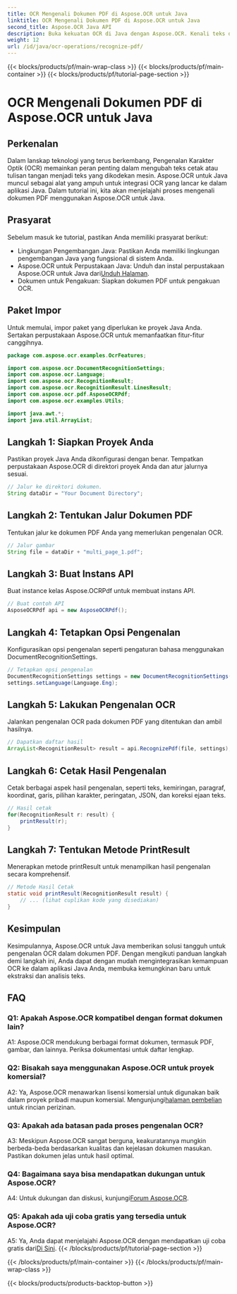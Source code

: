 ```yaml
---
title: OCR Mengenali Dokumen PDF di Aspose.OCR untuk Java
linktitle: OCR Mengenali Dokumen PDF di Aspose.OCR untuk Java
second_title: Aspose.OCR Java API
description: Buka kekuatan OCR di Java dengan Aspose.OCR. Kenali teks dalam dokumen PDF dengan mudah. Tingkatkan aplikasi Anda dengan presisi dan kecepatan.
weight: 12
url: /id/java/ocr-operations/recognize-pdf/
---
```


{{< blocks/products/pf/main-wrap-class >}}
{{< blocks/products/pf/main-container >}}
{{< blocks/products/pf/tutorial-page-section >}}

# OCR Mengenali Dokumen PDF di Aspose.OCR untuk Java

## Perkenalan

Dalam lanskap teknologi yang terus berkembang, Pengenalan Karakter Optik (OCR) memainkan peran penting dalam mengubah teks cetak atau tulisan tangan menjadi teks yang dikodekan mesin. Aspose.OCR untuk Java muncul sebagai alat yang ampuh untuk integrasi OCR yang lancar ke dalam aplikasi Java. Dalam tutorial ini, kita akan menjelajahi proses mengenali dokumen PDF menggunakan Aspose.OCR untuk Java.

## Prasyarat

Sebelum masuk ke tutorial, pastikan Anda memiliki prasyarat berikut:

- Lingkungan Pengembangan Java: Pastikan Anda memiliki lingkungan pengembangan Java yang fungsional di sistem Anda.
-  Aspose.OCR untuk Perpustakaan Java: Unduh dan instal perpustakaan Aspose.OCR untuk Java dari[Unduh Halaman](https://releases.aspose.com/ocr/java/).
- Dokumen untuk Pengakuan: Siapkan dokumen PDF untuk pengakuan OCR.

## Paket Impor

Untuk memulai, impor paket yang diperlukan ke proyek Java Anda. Sertakan perpustakaan Aspose.OCR untuk memanfaatkan fitur-fitur canggihnya.

```java
package com.aspose.ocr.examples.OcrFeatures;

import com.aspose.ocr.DocumentRecognitionSettings;
import com.aspose.ocr.Language;
import com.aspose.ocr.RecognitionResult;
import com.aspose.ocr.RecognitionResult.LinesResult;
import com.aspose.ocr.pdf.AsposeOCRPdf;
import com.aspose.ocr.examples.Utils;

import java.awt.*;
import java.util.ArrayList;
```

## Langkah 1: Siapkan Proyek Anda

Pastikan proyek Java Anda dikonfigurasi dengan benar. Tempatkan perpustakaan Aspose.OCR di direktori proyek Anda dan atur jalurnya sesuai.

```java
// Jalur ke direktori dokumen.
String dataDir = "Your Document Directory";
```

## Langkah 2: Tentukan Jalur Dokumen PDF

Tentukan jalur ke dokumen PDF Anda yang memerlukan pengenalan OCR.

```java
// Jalur gambar
String file = dataDir + "multi_page_1.pdf";
```

## Langkah 3: Buat Instans API

Buat instance kelas Aspose.OCRPdf untuk membuat instans API.

```java
// Buat contoh API
AsposeOCRPdf api = new AsposeOCRPdf();
```

## Langkah 4: Tetapkan Opsi Pengenalan

Konfigurasikan opsi pengenalan seperti pengaturan bahasa menggunakan DocumentRecognitionSettings.

```java
// Tetapkan opsi pengenalan
DocumentRecognitionSettings settings = new DocumentRecognitionSettings(2);
settings.setLanguage(Language.Eng);
```

## Langkah 5: Lakukan Pengenalan OCR

Jalankan pengenalan OCR pada dokumen PDF yang ditentukan dan ambil hasilnya.

```java
// Dapatkan daftar hasil
ArrayList<RecognitionResult> result = api.RecognizePdf(file, settings);
```

## Langkah 6: Cetak Hasil Pengenalan

Cetak berbagai aspek hasil pengenalan, seperti teks, kemiringan, paragraf, koordinat, garis, pilihan karakter, peringatan, JSON, dan koreksi ejaan teks.

```java
// Hasil cetak
for(RecognitionResult r: result) {
    printResult(r);
}
```

## Langkah 7: Tentukan Metode PrintResult

Menerapkan metode printResult untuk menampilkan hasil pengenalan secara komprehensif.

```java
// Metode Hasil Cetak
static void printResult(RecognitionResult result) {
    // ... (lihat cuplikan kode yang disediakan)
}
```

## Kesimpulan

Kesimpulannya, Aspose.OCR untuk Java memberikan solusi tangguh untuk pengenalan OCR dalam dokumen PDF. Dengan mengikuti panduan langkah demi langkah ini, Anda dapat dengan mudah mengintegrasikan kemampuan OCR ke dalam aplikasi Java Anda, membuka kemungkinan baru untuk ekstraksi dan analisis teks.

## FAQ

### Q1: Apakah Aspose.OCR kompatibel dengan format dokumen lain?

A1: Aspose.OCR mendukung berbagai format dokumen, termasuk PDF, gambar, dan lainnya. Periksa dokumentasi untuk daftar lengkap.

### Q2: Bisakah saya menggunakan Aspose.OCR untuk proyek komersial?

 A2: Ya, Aspose.OCR menawarkan lisensi komersial untuk digunakan baik dalam proyek pribadi maupun komersial. Mengunjungi[halaman pembelian](https://purchase.aspose.com/buy) untuk rincian perizinan.

### Q3: Apakah ada batasan pada proses pengenalan OCR?

A3: Meskipun Aspose.OCR sangat berguna, keakuratannya mungkin berbeda-beda berdasarkan kualitas dan kejelasan dokumen masukan. Pastikan dokumen jelas untuk hasil optimal.

### Q4: Bagaimana saya bisa mendapatkan dukungan untuk Aspose.OCR?

 A4: Untuk dukungan dan diskusi, kunjungi[Forum Aspose.OCR](https://forum.aspose.com/c/ocr/16).

### Q5: Apakah ada uji coba gratis yang tersedia untuk Aspose.OCR?

 A5: Ya, Anda dapat menjelajahi Aspose.OCR dengan mendapatkan uji coba gratis dari[Di Sini](https://releases.aspose.com/).
{{< /blocks/products/pf/tutorial-page-section >}}

{{< /blocks/products/pf/main-container >}}
{{< /blocks/products/pf/main-wrap-class >}}

{{< blocks/products/products-backtop-button >}}
